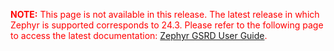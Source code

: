 

<span style="color: red;"> **NOTE:** This page is not available in this release. The latest release in which Zephyr is supported corresponds to 24.3. Please refer to the following page to access the latest documentation: [Zephyr GSRD User Guide](https://altera-fpga.github.io/rel-24.3/embedded-designs/agilex-5/e-series/premium/gsrd_zephyr/ug-zgsrd-agx5e-premium/). </span>

